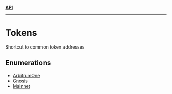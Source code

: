 [**API**](../../README.md)

***

# Tokens

Shortcut to common token addresses

## Enumerations

- [ArbitrumOne](enumerations/ArbitrumOne.md)
- [Gnosis](enumerations/Gnosis.md)
- [Mainnet](enumerations/Mainnet.md)
